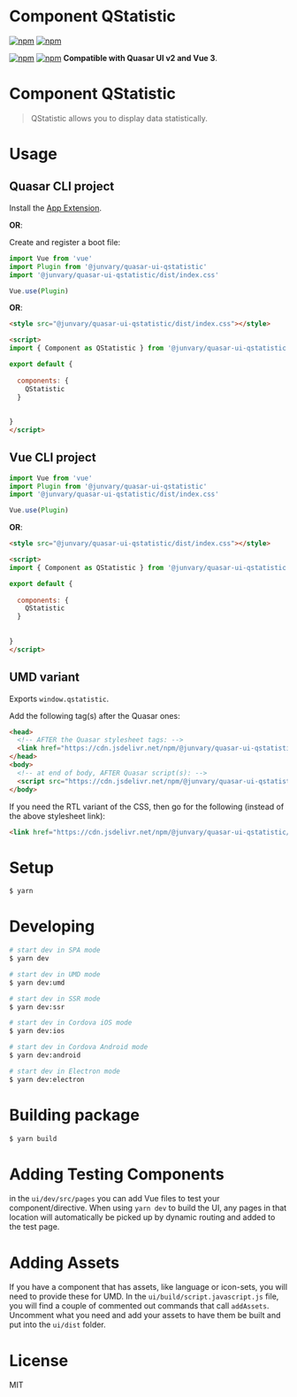 # Component QStatistic

[![npm](https://img.shields.io/npm/v/@junvary/quasar-app-extension-qstatistic.svg?label=@junvary/quasar-app-extension-qstatistic)](https://www.npmjs.com/package/@junvary/quasar-app-extension-qstatistic)
[![npm](https://img.shields.io/npm/dt/@junvary/quasar-app-extension-qstatistic.svg)](https://www.npmjs.com/package/@junvary/quasar-app-extension-qstatistic)

[![npm](https://img.shields.io/npm/v/@junvary/quasar-ui-qstatistic.svg?label=@junvary/quasar-ui-qstatistic)](https://www.npmjs.com/package/@junvary/quasar-ui-qstatistic)
[![npm](https://img.shields.io/npm/dt/@junvary/quasar-ui-qstatistic.svg)](https://www.npmjs.com/package/@junvary/quasar-ui-qstatistic)
**Compatible with Quasar UI v2 and Vue 3**.


# Component QStatistic
> QStatistic allows you to display data statistically.



# Usage

## Quasar CLI project


Install the [App Extension](https://www.npmjs.com/package/@junvary/quasar-app-extension-qstatistic).

**OR**:


Create and register a boot file:

```js
import Vue from 'vue'
import Plugin from '@junvary/quasar-ui-qstatistic'
import '@junvary/quasar-ui-qstatistic/dist/index.css'

Vue.use(Plugin)
```

**OR**:

```html
<style src="@junvary/quasar-ui-qstatistic/dist/index.css"></style>

<script>
import { Component as QStatistic } from '@junvary/quasar-ui-qstatistic'

export default {
  
  components: {
    QStatistic
  }
  
  
}
</script>
```

## Vue CLI project

```js
import Vue from 'vue'
import Plugin from '@junvary/quasar-ui-qstatistic'
import '@junvary/quasar-ui-qstatistic/dist/index.css'

Vue.use(Plugin)
```

**OR**:

```html
<style src="@junvary/quasar-ui-qstatistic/dist/index.css"></style>

<script>
import { Component as QStatistic } from '@junvary/quasar-ui-qstatistic'

export default {
  
  components: {
    QStatistic
  }
  
  
}
</script>
```

## UMD variant

Exports `window.qstatistic`.

Add the following tag(s) after the Quasar ones:

```html
<head>
  <!-- AFTER the Quasar stylesheet tags: -->
  <link href="https://cdn.jsdelivr.net/npm/@junvary/quasar-ui-qstatistic/dist/index.min.css" rel="stylesheet" type="text/css">
</head>
<body>
  <!-- at end of body, AFTER Quasar script(s): -->
  <script src="https://cdn.jsdelivr.net/npm/@junvary/quasar-ui-qstatistic/dist/index.umd.min.js"></script>
</body>
```
If you need the RTL variant of the CSS, then go for the following (instead of the above stylesheet link):
```html
<link href="https://cdn.jsdelivr.net/npm/@junvary/quasar-ui-qstatistic/dist/index.rtl.min.css" rel="stylesheet" type="text/css">
```

# Setup
```bash
$ yarn
```

# Developing
```bash
# start dev in SPA mode
$ yarn dev

# start dev in UMD mode
$ yarn dev:umd

# start dev in SSR mode
$ yarn dev:ssr

# start dev in Cordova iOS mode
$ yarn dev:ios

# start dev in Cordova Android mode
$ yarn dev:android

# start dev in Electron mode
$ yarn dev:electron
```

# Building package
```bash
$ yarn build
```

# Adding Testing Components
in the `ui/dev/src/pages` you can add Vue files to test your component/directive. When using `yarn dev` to build the UI, any pages in that location will automatically be picked up by dynamic routing and added to the test page.

# Adding Assets
If you have a component that has assets, like language or icon-sets, you will need to provide these for UMD. In the `ui/build/script.javascript.js` file, you will find a couple of commented out commands that call `addAssets`. Uncomment what you need and add your assets to have them be built and put into the `ui/dist` folder.

# License
MIT 
